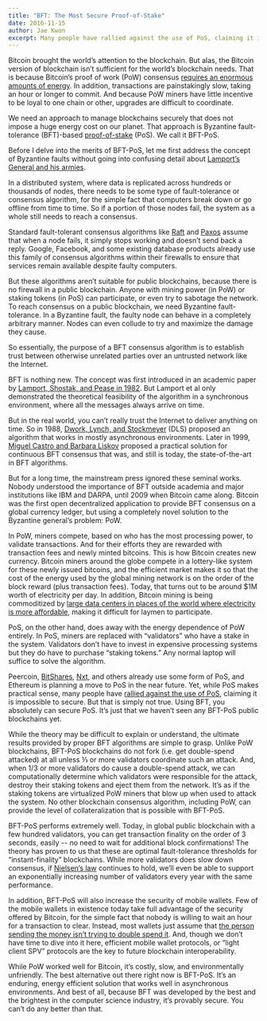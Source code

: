 ```yaml
---
title: "BFT: The Most Secure Proof-of-Stake"
date: 2016-11-15
author: Jae Kwon
excerpt: Many people have rallied against the use of PoS, claiming it is impossible to secure. But that is simply not true. Using BFT, you absolutely can secure PoS.  It’s just that we haven’t seen any BFT-PoS public blockchains yet.
---
```


Bitcoin brought the world’s attention to the blockchain. But alas, the Bitcoin
version of blockchain isn’t sufficient for the world’s blockchain needs. That
is because Bitcoin’s proof of work (PoW) consensus [requires an enormous amounts
of energy](http://motherboard.vice.com/read/bitcoin-could-consume-as-much-electricity-as-denmark-by-2020). In addition, transactions are painstakingly slow, taking an hour or
longer to commit. And because PoW miners have little incentive to be loyal to
one chain or other, upgrades are difficult to coordinate.
 
We need an approach to manage blockchains securely that does not impose a huge
energy cost on our planet. That approach is Byzantine fault-tolerance
(BFT)-based [proof-of-stake](https://bitcointalk.org/index.php?topic=27787.0) (PoS).  We call it BFT-PoS.
 
Before I delve into the merits of BFT-PoS, let me first address the concept of
Byzantine faults without going into confusing detail about [Lamport’s General
and his armies](http://pages.cs.wisc.edu/~sschang/OS-Qual/reliability/byzantine.htm). 

In a distributed system, where data is replicated across hundreds or thousands
of nodes, there needs to be some type of fault-tolerance or consensus
algorithm, for the simple fact that computers break down or go offline from
time to time. So if a portion of those nodes fail, the system as a whole still
needs to reach a consensus.
 
Standard fault-tolerant consensus algorithms like
[Raft](https://raft.github.io/raft.pdf) and
[Paxos](https://en.wikipedia.org/wiki/Paxos_(computer_science)) assume that
when a node fails, it simply stops working and doesn’t send back a reply.
Google, Facebook, and some existing database products already use this family
of consensus algorithms within their firewalls to ensure that services remain
available despite faulty computers.

But these algorithms aren’t suitable for public blockchains, because there is
no firewall in a public blockchain.  Anyone with mining power (in PoW) or
staking tokens (in PoS) can participate, or even try to sabotage the network.
To reach consensus on a public blockchain, we need Byzantine fault-tolerance.
In a Byzantine fault, the faulty node can behave in a completely arbitrary
manner. Nodes can even collude to try and maximize the damage they cause.
 
So essentially, the purpose of a BFT consensus algorithm is to establish trust
between otherwise unrelated parties over an untrusted network like the
Internet.
 
BFT is nothing new. The concept was first introduced in an academic paper by
[Lamport, Shostak, and Pease in
1982](http://research.microsoft.com/en-us/um/people/lamport/pubs/byz.pdf). But
Lamport et al only demonstrated the theoretical feasibility of the algorithm in
a synchronous environment, where all the messages always arrive on time.  
 
But in the real world, you can’t really trust the Internet to deliver anything
on time. So in 1988, [Dwork, Lynch, and Stockmeyer](http://groups.csail.mit.edu/tds/papers/Lynch/jacm88.pdf) (DLS) proposed an algorithm
that works in mostly asynchronous environments.  Later in 1999, [Miguel Castro
and Barbara Liskov](http://pmg.csail.mit.edu/papers/osdi99.pdf) proposed a practical solution for continuous BFT consensus
that was, and still is today, the state-of-the-art in BFT algorithms.
 
But for a long time, the mainstream press ignored these seminal works. Nobody
understood the importance of BFT outside academia and major institutions like
IBM and DARPA, until 2009 when Bitcoin came along. Bitcoin was the first open
decentralized application to provide BFT consensus on a global currency ledger,
but using a completely novel solution to the Byzantine general’s problem: PoW.  
 
In PoW, miners compete, based on who has the most processing power, to validate
transactions. And for their efforts they are rewarded with transaction fees and
newly minted bitcoins. This is how Bitcoin creates new currency.  Bitcoin
miners around the globe compete in a lottery-like system for these newly issued
bitcoins, and the efficient market makes it so that the cost of the energy used
by the global mining network is on the order of the block reward (plus
transaction fees).  Today, that turns out to be around $1M worth of electricity
per day.  In addition, Bitcoin mining is being commoditized by [large data
centers in places of the world where electricity is more
affordable](https://bitcointalk.org/index.php?topic=1072474.0), making it
difficult for laymen to participate.
 
PoS, on the other hand, does away with the energy dependence of PoW entirely.
In PoS, miners are replaced with “validators” who have a stake in the system.
Validators don’t have to invest in expensive processing systems but they do
have to purchase “staking tokens.” Any normal laptop will suffice to solve the
algorithm.  
 
Peercoin, [BitShares](https://bitshares.org/),
[Nxt](https://en.wikipedia.org/wiki/Nxt), and others already use some form of
PoS, and Ethereum is planning a move to PoS in the near future. Yet, while PoS
makes practical sense, many people have [rallied against the use of
PoS](https://download.wpsoftware.net/bitcoin/pos.pdf), claiming it is
impossible to secure. But that is simply not true. Using BFT, you absolutely
can secure PoS.  It’s just that we haven’t seen any BFT-PoS public blockchains
yet.

While the theory may be difficult to explain or understand, the ultimate
results provided by proper BFT algorithms are simple to grasp.  Unlike PoW
blockchains, BFT-PoS blockchains do not fork (i.e. get double-spend attacked)
at all unless ⅓ or more validators coordinate such an attack.  And, when 1/3 or
more validators do cause a double-spend attack, we can computationally
determine which validators were responsible for the attack, destroy their
staking tokens and eject them from the network.  It’s as if the staking tokens
are virtualized PoW miners that blow up when used to attack the system.  No
other blockchain consensus algorithm, including PoW, can provide the level of
collateralization that is possible with BFT-PoS.

BFT-PoS performs extremely well. Today, in global public blockchain with a few
hundred validators, you can get transaction finality on the  order of 3
seconds, easily -- no need to wait for additional block confirmations! The
theory has proven to us that these are optimal fault-tolerance thresholds for
“instant-finality” blockchains.  While more validators does slow down
consensus, if [Nielsen’s
law](https://www.nngroup.com/articles/law-of-bandwidth/) continues to hold,
we’ll even be able to support an exponentially increasing number of validators
every year with the same performance.

In addition, BFT-PoS will also increase the security of mobile wallets. Few of
the mobile wallets in existence today take full advantage of the security
offered by Bitcoin, for the simple fact that nobody is willing to wait an hour
for a transaction to clear. Instead, most wallets just assume that [the person
sending the money isn’t trying to double spend
it](https://www.coingecko.com/buzz/peter-todd-explains-the-problems-with-unconfirmed-bitcoin-transactions).
And, though we don’t have time to dive into it here, efficient mobile wallet
protocols, or “light client SPV” protocols are the key to future blockchain
interoperability.

While PoW worked well for Bitcoin, it’s costly, slow, and environmentally
unfriendly. The best alternative out there right now is BFT-PoS. It’s an
enduring, energy efficient solution that works well in asynchronous
environments. And best of all, because BFT was developed by the best and the
brightest in the computer science industry, it’s provably secure. You can’t do
any better than that.

